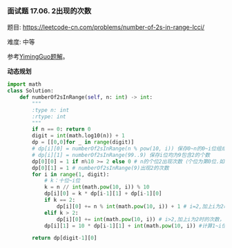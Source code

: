 ### 面试题 17.06. 2出现的次数

题目:
<https://leetcode-cn.com/problems/number-of-2s-in-range-lcci/>


难度:   中等

参考[YimingGuo题解](https://leetcode-cn.com/problems/number-of-2s-in-range-lcci/solution/javajie-fa-shu-wei-dp-shuang-100-by-sagacioushugo/)。

**动态规划**
```python
import math
class Solution:
    def numberOf2sInRange(self, n: int) -> int:
        """
        :type n: int
        :rtype: int
        """
        if n == 0: return 0
        digit = int(math.log10(n)) + 1
        dp = [[0,0]for _ in range(digit)]
        # dp[i][0] = numberOf2sInRange(n % pow(10, i)) 保存0~n的0~i位组成的数包含2的个数
        # dp[i][1] = numberOf2sInRange(99..9) 保存i位均为9包含2的个数
        dp[0][0] = 1 if n%10 >= 2 else 0 # n的个位2出现次数（个位为第0位.如478的dp[0][0]）就是个位8出现2的次数
        dp[0][1] = 1 # numberOf2sInRange(9)出现2的次数
        for i in range(1, digit):
            # k：十位~i位
            k = n // int(math.pow(10, i)) % 10
            dp[i][0] = k * dp[i-1][1] + dp[i-1][0]
            if k == 2:
                dp[i][0] += n % int(math.pow(10, i)) + 1 # i=2,加上i为2时的次数，(余数+1)个，1是指00也算在内
            elif k > 2:
                dp[i][0] += int(math.pow(10, i)) # i>2,加上i为2时的次数，10^i个
            dp[i][1] = 10 * dp[i-1][1] + int(math.pow(10, i)) #计算1~i位均为9的值包含2的个数

        return dp[digit-1][0]
```